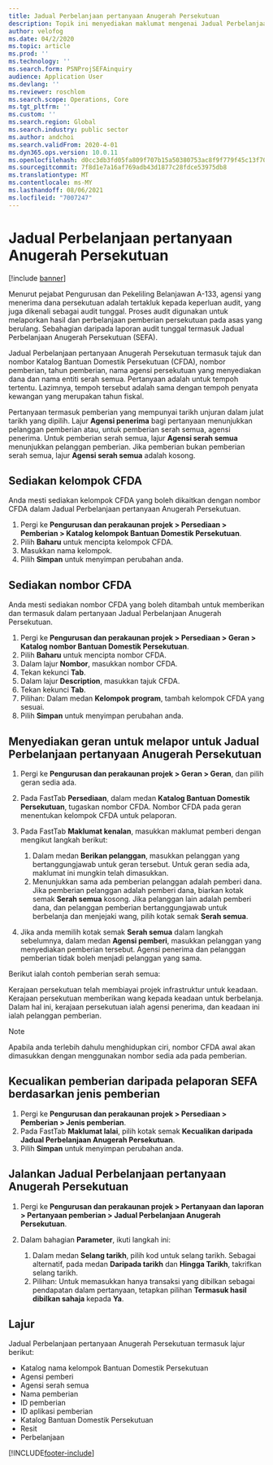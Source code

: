 ```yaml
---
title: Jadual Perbelanjaan pertanyaan Anugerah Persekutuan
description: Topik ini menyediakan maklumat mengenai Jadual Perbelanjaan pertanyaan Anugerah Persekutuan.
author: velofog
ms.date: 04/2/2020
ms.topic: article
ms.prod: ''
ms.technology: ''
ms.search.form: PSNProjSEFAinquiry
audience: Application User
ms.devlang: ''
ms.reviewer: roschlom
ms.search.scope: Operations, Core
ms.tgt_pltfrm: ''
ms.custom: ''
ms.search.region: Global
ms.search.industry: public sector
ms.author: andchoi
ms.search.validFrom: 2020-4-01
ms.dyn365.ops.version: 10.0.11
ms.openlocfilehash: d0cc3db3fd05fa809f707b15a50380753ac8f9f779f45c13f707321d2b0e0841
ms.sourcegitcommit: 7f8d1e7a16af769adb43d1877c28fdce53975db8
ms.translationtype: MT
ms.contentlocale: ms-MY
ms.lasthandoff: 08/06/2021
ms.locfileid: "7007247"
---
```

# <a name="schedule-of-expenditures-of-federal-awards-inquiry"></a>Jadual Perbelanjaan pertanyaan Anugerah Persekutuan

[!include [banner](../includes/banner.md)]

Menurut pejabat Pengurusan dan Pekeliling Belanjawan A-133, agensi yang menerima dana persekutuan adalah tertakluk kepada keperluan audit, yang juga dikenali sebagai audit tunggal. Proses audit digunakan untuk melaporkan hasil dan perbelanjaan pemberian persekutuan pada asas yang berulang. Sebahagian daripada laporan audit tunggal termasuk Jadual Perbelanjaan Anugerah Persekutuan (SEFA).

Jadual Perbelanjaan pertanyaan Anugerah Persekutuan termasuk tajuk dan nombor Katalog Bantuan Domestik Persekutuan (CFDA), nombor pemberian, tahun pemberian, nama agensi persekutuan yang menyediakan dana dan nama entiti serah semua. Pertanyaan adalah untuk tempoh tertentu. Lazimnya, tempoh tersebut adalah sama dengan tempoh penyata kewangan yang merupakan tahun fiskal.

Pertanyaan termasuk pemberian yang mempunyai tarikh unjuran dalam julat tarikh yang dipilih. Lajur **Agensi penerima** bagi pertanyaan menunjukkan pelanggan pemberian atau, untuk pemberian serah semua, agensi penerima. Untuk pemberian serah semua, lajur **Agensi serah semua** menunjukkan pelanggan pemberian. Jika pemberian bukan pemberian serah semua, lajur **Agensi serah semua** adalah kosong.

## <a name="set-up-the-cfda-clusters"></a>Sediakan kelompok CFDA

Anda mesti sediakan kelompok CFDA yang boleh dikaitkan dengan nombor CFDA dalam Jadual Perbelanjaan pertanyaan Anugerah Persekutuan.

1. Pergi ke **Pengurusan dan perakaunan projek \> Persediaan \> Pemberian \> Katalog kelompok Bantuan Domestik Persekutuan**.
2. Pilih **Baharu** untuk mencipta kelompok CFDA.
3. Masukkan nama kelompok.
4. Pilih **Simpan** untuk menyimpan perubahan anda.

## <a name="set-up-cfda-numbers"></a>Sediakan nombor CFDA

Anda mesti sediakan nombor CFDA yang boleh ditambah untuk memberikan dan termasuk dalam pertanyaan Jadual Perbelanjaan Anugerah Persekutuan.

1. Pergi ke **Pengurusan dan perakaunan projek \> Persediaan \> Geran \> Katalog nombor Bantuan Domestik Persekutuan**.
2. Pilih **Baharu** untuk mencipta nombor CFDA.
3. Dalam lajur **Nombor**, masukkan nombor CFDA.
4. Tekan kekunci **Tab**.
5. Dalam lajur **Description**, masukkan tajuk CFDA.
6. Tekan kekunci **Tab**.
7. Pilihan: Dalam medan **Kelompok program**, tambah kelompok CFDA yang sesuai.
8. Pilih **Simpan** untuk menyimpan perubahan anda.

## <a name="set-up-grants-to-report-for-the-schedule-of-expenditures-of-federal-awards-inquiry"></a>Menyediakan geran untuk melapor untuk Jadual Perbelanjaan pertanyaan Anugerah Persekutuan

1. Pergi ke **Pengurusan dan perakaunan projek \> Geran \> Geran**, dan pilih geran sedia ada.
2. Pada FastTab **Persediaan**, dalam medan **Katalog Bantuan Domestik Persekutuan**, tugaskan nombor CFDA. Nombor CFDA pada geran menentukan kelompok CFDA untuk pelaporan.
3. Pada FastTab **Maklumat kenalan**, masukkan maklumat pemberi dengan mengikut langkah berikut:

    1. Dalam medan **Berikan pelanggan**, masukkan pelanggan yang bertanggungjawab untuk geran tersebut. Untuk geran sedia ada, maklumat ini mungkin telah dimasukkan.
    2. Menunjukkan sama ada pemberian pelanggan adalah pemberi dana. Jika pemberian pelanggan adalah pemberi dana, biarkan kotak semak **Serah semua** kosong. Jika pelanggan lain adalah pemberi dana, dan pelanggan pemberian bertanggungjawab untuk berbelanja dan menjejaki wang, pilih kotak semak **Serah semua**.

4. Jika anda memilih kotak semak **Serah semua** dalam langkah sebelumnya, dalam medan **Agensi pemberi**, masukkan pelanggan yang menyediakan pemberian tersebut. Agensi penerima dan pelanggan pemberian tidak boleh menjadi pelanggan yang sama.

Berikut ialah contoh pemberian serah semua:

Kerajaan persekutuan telah membiayai projek infrastruktur untuk keadaan. Kerajaan persekutuan memberikan wang kepada keadaan untuk berbelanja. Dalam hal ini, kerajaan persekutuan ialah agensi penerima, dan keadaan ini ialah pelanggan pemberian.

> [!NOTE] 
> Apabila anda terlebih dahulu menghidupkan ciri, nombor CFDA awal akan dimasukkan dengan menggunakan nombor sedia ada pada pemberian.

## <a name="exclude-grants-from-sefa-reporting-based-on-the-grant-type"></a>Kecualikan pemberian daripada pelaporan SEFA berdasarkan jenis pemberian

1. Pergi ke **Pengurusan dan perakaunan projek \> Persediaan \> Pemberian \> Jenis pemberian**.
2. Pada FastTab **Maklumat lalai**, pilih kotak semak **Kecualikan daripada Jadual Perbelanjaan Anugerah Persekutuan**.
3. Pilih **Simpan** untuk menyimpan perubahan anda.

## <a name="run-the-schedule-of-expenditures-of-federal-awards-inquiry"></a>Jalankan Jadual Perbelanjaan pertanyaan Anugerah Persekutuan

1. Pergi ke **Pengurusan dan perakaunan projek \> Pertanyaan dan laporan \> Pertanyaan pemberian \> Jadual Perbelanjaan Anugerah Persekutuan**.
2. Dalam bahagian **Parameter**, ikuti langkah ini:

    1. Dalam medan **Selang tarikh**, pilih kod untuk selang tarikh. Sebagai alternatif, pada medan **Daripada tarikh** dan **Hingga Tarikh**, takrifkan selang tarikh.
    2. Pilihan: Untuk memasukkan hanya transaksi yang dibilkan sebagai pendapatan dalam pertanyaan, tetapkan pilihan **Termasuk hasil dibilkan sahaja** kepada **Ya**.

## <a name="columns"></a>Lajur

Jadual Perbelanjaan pertanyaan Anugerah Persekutuan termasuk lajur berikut:

- Katalog nama kelompok Bantuan Domestik Persekutuan
- Agensi pemberi
- Agensi serah semua
- Nama pemberian
- ID pemberian
- ID aplikasi pemberian
- Katalog Bantuan Domestik Persekutuan
- Resit
- Perbelanjaan


[!INCLUDE[footer-include](../includes/footer-banner.md)]